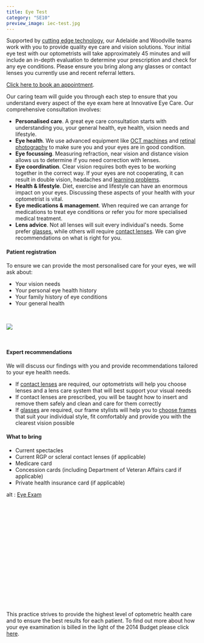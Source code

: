 ```yaml
---
title: Eye Test
category: "SE10"
preview_image: iec-test.jpg
---
```


<div class="employee-heading">

<p>Supported by <a href="/what-we-do/oct">cutting edge technology</a>, our Adelaide and Woodville teams work with you to provide quality eye care and vision solutions. Your initial eye test with our optometrists will take approximately 45 minutes and will include an in-depth evaluation to determine your prescription and check for any eye conditions. Please ensure you bring along any glasses or contact lenses you currently use and recent referral letters.

<a href="http://innovativeeyecare.com.au/contact">Click here to book an appointment</a>.

</div>

Our caring team will guide you through each step to ensure that you understand every aspect of the eye exam here at Innovative Eye Care. Our comprehensive consultation involves:

- <b>Personalised care</b>. A great eye care consultation starts with understanding you, your general health, eye health, vision needs and lifestyle.
- <b>Eye health</b>. We use advanced equipment like [OCT machines](/what-we-do/oct) and [retinal photography](/what-we-do/retinal-photography) to make sure you and your eyes are in good condition.
- <b>Eye focussing</b>. Measuring refraction, near vision and distance vision allows us to determine if you need correction with lenses.
- <b>Eye coordination</b>. Clear vision requires both eyes to be working together in the correct way. If your eyes are not cooperating, it can result in double vision, headaches and [learning problems](/what-we-do/childrens-vision).
- <b>Health & lifestyle</b>. Diet, exercise and lifestyle can have an enormous impact on your eyes. Discussing these aspects of your health with your optometrist is vital.
- <b>Eye medications & management</b>. When required we can arrange for medications to treat eye conditions or refer you for more specialised medical treatment.
- <b>Lens advice</b>. Not all lenses will suit every individual's needs. Some prefer [glasses](/what-we-do/glasses), while others will require [contact lenses](/what-we-do/contact-lenses). We can give recommendations on what is right for you.

#### Patient registration

To ensure we can provide the most personalised care for your eyes, we will ask about:

- Your vision needs
- Your personal eye health history
- Your family history of eye conditions
- Your general health

<br>

![](/uploads/glasses.jpg)

<br>

#### Expert recommendations

We will discuss our findings with you and provide recommendations tailored to your eye health needs.

- If [contact lenses](/what-we-do/contact-lenses) are required, our optometrists will help you choose lenses and a lens care system that will best support your visual needs
- If contact lenses are prescribed, you will be taught how to insert and remove them safely and clean and care for them correctly
- If [glasses](/what-we-do/glasses) are required, our frame stylists will help you to [choose frames](/what-we-do/eyewear-collections) that suit your individual style, fit comfortably and provide you with the clearest vision possible

#### What to bring

- Current spectacles
- Current RGP or scleral contact lenses (if applicable)
- Medicare card
- Concession cards (including Department of Veteran Affairs card if applicable)
- Private health insurance card (if applicable)

<div class="myWrapper" style="position: relative; padding-bottom: 56.25%; height: 0;"><!--\[if IE]><iframe frameborder="0" type="text/html" src="https://2689-2347.captiv8online.com/animations/embed/one/eye-exam?player_width=100%&player_height=100%&site_company_language=34&autostart=false" width="100%" height="100%" style="position:absolute;top:0;left:0;width:100%;height:100%;"></iframe><!\[endif]--><!--\[if !IE]> <--><object data="https://2689-2347.captiv8online.com/animations/embed/one/eye-exam?player_width=100%&player_height=100%&site_company_language=34&autostart=false" type="text/html" width="100%" height="100%" style="position:absolute;top:0;left:0;width:100%;height:100%;">  alt : <a href="https://2689-2347.captiv8online.com/animations/embed/one/eye-exam?player_width=100%&player_height=100%&site_company_language=34&autostart=false">Eye Exam</a></object><!--> <!\[endif]--></div>

<br>

This practice strives to provide the highest level of optometric health care and to ensure the best results for each patient. To find out more about how your eye examination is billed in the light of the 2014 Budget please click [here](/what-we-do/exam-billing).
